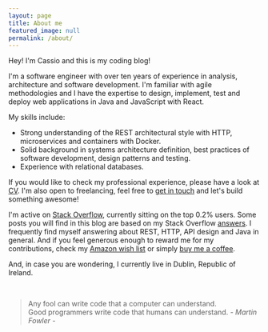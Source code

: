 ```yaml
---
layout: page
title: About me
featured_image: null
permalink: /about/
---
```


Hey! I'm Cassio and this is my coding blog!

I'm a software engineer with over ten years of experience in analysis, architecture and software development. I'm familiar with agile methodologies and I have the expertise to design, implement, test and deploy web applications in Java and JavaScript with React.

My skills include:

- Strong understanding of the REST architectural style with HTTP, microservices and containers with Docker.
- Solid background in systems architecture definition, best practices of software development, design patterns and testing.
- Experience with relational databases.

If you would like to check my professional experience, please have a look at [CV][cv]. I'm also open to freelancing, feel free to [get in touch][contact] and let's build something awesome!

I'm active on [Stack Overflow][stackoverflow], currently sitting on the top 0.2% users. Some posts you will find in this blog are based on my Stack Overflow [answers][stackoverflow.answers]. I frequently find myself answering about REST, HTTP, API design and Java in general. And if you feel generous enough to reward me for my contributions, check my [Amazon wish list][amazon.wish-list] or simply [buy me a coffee][paypal].

And, in case you are wondering, I currently live in Dublin, Republic of Ireland.

<br/>

>Any fool can write code that a computer can understand. <br />
>Good programmers write code that humans can understand. <cite>- Martin Fowler -</cite>


  [cv]: /cv
  [contact]: /contact
  [stackoverflow]: https://stackoverflow.com/u/1426227
  [stackoverflow.answers]: https://stackoverflow.com/search?q=is%3Aanswer+user%3A1426227
  [amazon.wish-list]: https://amazon.co.uk/hz/wishlist/ls/3KJP5Z1RDXLFO
  [paypal]: https://paypal.me/cassiomolin
